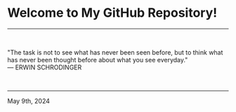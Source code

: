 # Welcome to My GitHub Repository!

---

<br>

"The task is not to see what has never been seen before, but to think what has never been thought before about what you see everyday."\
    ― ERWIN SCHRODINGER
 
</br>

---
May 9th, 2024
